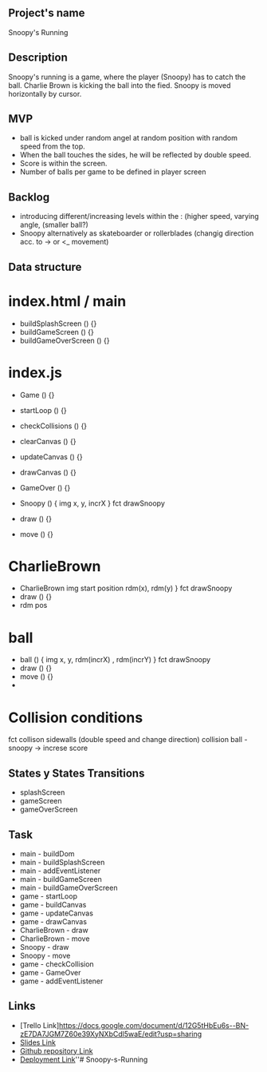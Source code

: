 ## Project's name
Snoopy's Running

## Description
Snoopy's running is a game, where the player (Snoopy) has to catch the ball.
Charlie Brown is kicking the ball into the fied.
Snoopy is moved horizontally by cursor.


## MVP
- ball is kicked under random angel at random position with random speed from the top.
- When the ball touches the sides, he will be reflected by double speed.
- Score is within the screen.
- Number of balls per game to be defined in player screen

## Backlog
- introducing different/increasing levels within the : (higher speed, varying angle, (smaller ball?)
- Snoopy alternatively as skateboarder or rollerblades (changig direction acc. to -> or <_ movement)  

 ## Data structure

# index.html / main

- buildSplashScreen () {}
- buildGameScreen () {}
- buildGameOverScreen () {}

# index.js

- Game () {}
- startLoop () {}
- checkCollisions () {}
- clearCanvas () {}
- updateCanvas () {}
- drawCanvas () {}
- GameOver () {}

  

- Snoopy () {
   img
   x, y, incrX
}
fct drawSnoopy
- draw () {}
- move () {}

# CharlieBrown
- CharlieBrown
    img
   start position rdm(x), rdm(y)
}
fct drawSnoopy
- draw () {}
- rdm pos

# ball

- ball () {
     img
   x, y, rdm(incrX) , rdm(incrY)
}
fct drawSnoopy
- draw () {}
- move () {}
- 
# Collision conditions
fct collison sidewalls (double speed and change direction)
collision ball - snoopy -> increse score


## States y States Transitions
- splashScreen
- gameScreen
- gameOverScreen

## Task
- main - buildDom
- main - buildSplashScreen
- main - addEventListener
- main - buildGameScreen
- main - buildGameOverScreen
- game - startLoop
- game - buildCanvas
- game - updateCanvas
- game - drawCanvas
- CharlieBrown - draw
- CharlieBrown - move
- Snoopy - draw
- Snoopy - move
- game - checkCollision
- game - GameOver
- game - addEventListener

## Links

- [Trello Link]https://docs.google.com/document/d/12G5tHbEu6s--BN-zE7DA7JGM7Z60e39XyNXbCdl5waE/edit?usp=sharing
- [Slides Link](https://docs.google.com/presentation/d/10YnC1RyKsmbdnvr2VImsHroho7he3Ez5G1xKd7yyZoU/edit?usp=sharing)
- [Github repository Link](https://github.com/MattBrwn/Snoopy-s-Running)
- [Deployment Link](http://github.com)''# Snoopy-s-Running
